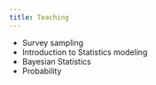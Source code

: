 ```yaml
---
title: Teaching
---
```



* Survey sampling
* Introduction to Statistics modeling
* Bayesian Statistics
* Probability